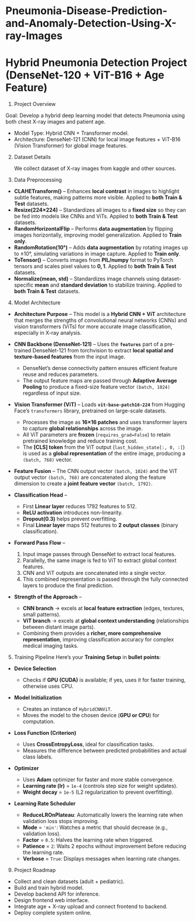 # Pneumonia-Disease-Prediction-and-Anomaly-Detection-Using-X-ray-Images
Hybrid Pneumonia Detection Project (DenseNet-120 + ViT-B16 + Age Feature)
=======================================================================

1. Project Overview

Goal: Develop a hybrid deep learning model that detects Pneumonia using both chest X-ray images and patient age.
- Model Type: Hybrid CNN + Transformer model.
- Architecture: DenseNet-121 (CNN) for local image features + ViT-B16 (Vision Transformer) for global image features.

2. Dataset Details

   We collect dataset of X-ray images from kaggle and other sources. 

3. Data Preprocessing

* **CLAHETransform()** – Enhances **local contrast** in images to highlight subtle features, making patterns more visible. Applied to **both Train & Test** datasets.
* **Resize(224×224)** – Standardizes all images to a **fixed size** so they can be fed into models like CNNs and ViTs.  Applied to **both Train & Test** datasets.
* **RandomHorizontalFlip** – Performs **data augmentation** by flipping images horizontally, improving model generalization.  Applied to **Train only**.
* **RandomRotation(10°)** – Adds **data augmentation** by rotating images up to ±10°, simulating variations in image capture.  Applied to **Train only**.
* **ToTensor()** – Converts images from **PIL/numpy** format to PyTorch tensors and scales pixel values to **$0, 1$**.  Applied to **both Train & Test** datasets.
* **Normalize(mean, std)** – Standardizes image channels using dataset-specific **mean** and **standard deviation** to stabilize training.  Applied to **both Train & Test** datasets.

4. Model Architecture

* **Architecture Purpose** – This model is a **Hybrid CNN + ViT** architecture that merges the strengths of convolutional neural networks (CNNs) and vision transformers (ViTs) for more accurate image classification, especially in X-ray analysis.

* **CNN Backbone (DenseNet-121)** – Uses the **`features`** part of a pre-trained DenseNet-121 from torchvision to extract **local spatial and texture-based features** from the input image.

  * DenseNet’s dense connectivity pattern ensures efficient feature reuse and reduces parameters.
  * The output feature maps are passed through **Adaptive Average Pooling** to produce a fixed-size feature vector `(batch, 1024)` regardless of input size.

* **Vision Transformer (ViT)** – Loads **`vit-base-patch16-224`** from Hugging Face’s `transformers` library, pretrained on large-scale datasets.

  * Processes the image as **16×16 patches** and uses transformer layers to capture **global relationships** across the image.
  * All ViT parameters are **frozen** (`requires_grad=False`) to retain pretrained knowledge and reduce training cost.
  * The **\[CLS] token** from the ViT output (`last_hidden_state[:, 0, :]`) is used as a **global representation** of the entire image, producing a `(batch, 768)` vector.

* **Feature Fusion** – The CNN output vector `(batch, 1024)` and the ViT output vector `(batch, 768)` are concatenated along the feature dimension to create a **joint feature vector** `(batch, 1792)`.

* **Classification Head** –

  * First **Linear layer** reduces 1792 features to 512.
  * **ReLU activation** introduces non-linearity.
  * **Dropout(0.3)** helps prevent overfitting.
  * Final **Linear layer** maps 512 features to **2 output classes** (binary classification).

* **Forward Pass Flow** –

  1. Input image passes through DenseNet to extract local features.
  2. Parallelly, the same image is fed to ViT to extract global context features.
  3. CNN and ViT outputs are concatenated into a single vector.
  4. This combined representation is passed through the fully connected layers to produce the final prediction.

* **Strength of the Approach** –

  * **CNN branch** → excels at **local feature extraction** (edges, textures, small patterns).
  * **ViT branch** → excels at **global context understanding** (relationships between distant image parts).
  * Combining them provides a **richer, more comprehensive representation**, improving classification accuracy for complex medical imaging tasks.



5. Training Pipeline
Here’s your **Training Setup** in **bullet points**:

* **Device Selection**

  * Checks if **GPU (CUDA)** is available; if yes, uses it for faster training, otherwise uses CPU.

* **Model Initialization**

  * Creates an instance of `HybridCNNViT`.
  * Moves the model to the chosen device (**GPU or CPU**) for computation.

* **Loss Function (Criterion)**

  * Uses **CrossEntropyLoss**, ideal for classification tasks.
  * Measures the difference between predicted probabilities and actual class labels.

* **Optimizer**

  * Uses **Adam** optimizer for faster and more stable convergence.
  * **Learning rate (lr)** = `1e-4` (controls step size for weight updates).
  * **Weight decay** = `1e-5` (L2 regularization to prevent overfitting).

* **Learning Rate Scheduler**

  * **ReduceLROnPlateau**: Automatically lowers the learning rate when validation loss stops improving.
  * **Mode** = `'min'`: Watches a metric that should decrease (e.g., validation loss).
  * **Factor** = `0.5`: Halves the learning rate when triggered.
  * **Patience** = `2`: Waits 2 epochs without improvement before reducing the learning rate.
  * **Verbose** = `True`: Displays messages when learning rate changes.



9. Project Roadmap

- Collect and clean datasets (adult + pediatric).
- Build and train hybrid model.
- Develop backend API for inference.
- Design frontend web interface.
- Integrate age + X-ray upload and connect frontend to backend.
- Deploy complete system online.
